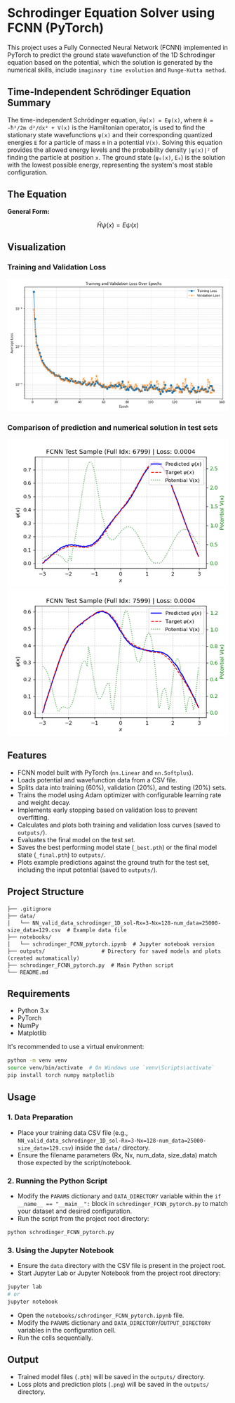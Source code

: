 # Schrodinger Equation Solver using FCNN (PyTorch)

This project uses a Fully Connected Neural Network (FCNN) implemented in PyTorch to predict the ground state wavefunction of the 1D Schrodinger equation based on the potential, which the solution is generated by the numerical skills, include `imaginary time evolution` and `Runge-Kutta method`.

## Time-Independent Schrödinger Equation Summary

The time-independent Schrödinger equation, `Ĥψ(x) = Eψ(x)`, where `Ĥ = -ħ²/2m d²/dx² + V(x)` is the Hamiltonian operator, is used to find the stationary state wavefunctions `ψ(x)` and their corresponding quantized energies `E` for a particle of mass `m` in a potential `V(x)`. Solving this equation provides the allowed energy levels and the probability density `|ψ(x)|²` of finding the particle at position `x`. The ground state (`ψ₀(x)`, `E₀`) is the solution with the lowest possible energy, representing the system's most stable configuration.

## The Equation

**General Form:**

$$ \hat{H} \psi(x) = E \psi(x) $$



## Visualization
### Training and Validation Loss

![Figure_loss](./outputs/fcnn_train_validation_loss.png "Training and Validation Loss")

### Comparison of prediction and numerical solution in test sets

![Figure_predict1](./outputs/fcnn_prediction_sample_6799.png "prediction 1")
![Figure_predict2](./outputs/fcnn_prediction_sample_7599.png "prediction 2")


## Features

*   FCNN model built with PyTorch (`nn.Linear` and `nn.Softplus`).
*   Loads potential and wavefunction data from a CSV file.
*   Splits data into training (60%), validation (20%), and testing (20%) sets.
*   Trains the model using Adam optimizer with configurable learning rate and weight decay.
*   Implements early stopping based on validation loss to prevent overfitting.
*   Calculates and plots both training and validation loss curves (saved to `outputs/`).
*   Evaluates the final model on the test set.
*   Saves the best performing model state (`_best.pth`) or the final model state (`_final.pth`) to `outputs/`.
*   Plots example predictions against the ground truth for the test set, including the input potential (saved to `outputs/`).



## Project Structure

```
├── .gitignore
├── data/
│   └── NN_valid_data_schrodinger_1D_sol-Rx=3-Nx=128-num_data=25000-size_data=129.csv  # Example data file
├── notebooks/
│   └── schrodinger_FCNN_pytorch.ipynb  # Jupyter notebook version
├── outputs/                  # Directory for saved models and plots (created automatically)
├── schrodinger_FCNN_pytorch.py  # Main Python script
└── README.md
```

## Requirements

*   Python 3.x
*   PyTorch
*   NumPy
*   Matplotlib

It's recommended to use a virtual environment:

```bash
python -m venv venv
source venv/bin/activate  # On Windows use `venv\Scripts\activate`
pip install torch numpy matplotlib
```

## Usage

### 1. Data Preparation

*   Place your training data CSV file (e.g., `NN_valid_data_schrodinger_1D_sol-Rx=3-Nx=128-num_data=25000-size_data=129.csv`) inside the `data/` directory.
*   Ensure the filename parameters (Rx, Nx, num_data, size_data) match those expected by the script/notebook.

### 2. Running the Python Script

*   Modify the `PARAMS` dictionary and `DATA_DIRECTORY` variable within the `if __name__ == "__main__":` block in `schrodinger_FCNN_pytorch.py` to match your dataset and desired configuration.
*   Run the script from the project root directory:

```bash
python schrodinger_FCNN_pytorch.py
```

### 3. Using the Jupyter Notebook

*   Ensure the `data` directory with the CSV file is present in the project root.
*   Start Jupyter Lab or Jupyter Notebook from the project root directory:

```bash
jupyter lab
# or
jupyter notebook
```

*   Open the `notebooks/schrodinger_FCNN_pytorch.ipynb` file.
*   Modify the `PARAMS` dictionary and `DATA_DIRECTORY`/`OUTPUT_DIRECTORY` variables in the configuration cell.
*   Run the cells sequentially.

## Output

*   Trained model files (`.pth`) will be saved in the `outputs/` directory.
*   Loss plots and prediction plots (`.png`) will be saved in the `outputs/` directory.
